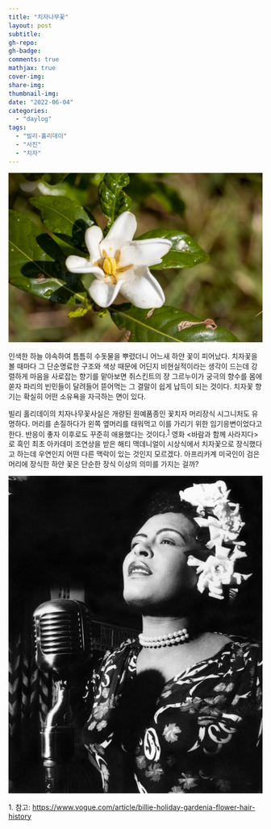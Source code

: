 ```yaml
---
title: "치자나무꽃"
layout: post
subtitle: 
gh-repo:
gh-badge:
comments: true
mathjax: true
cover-img:
share-img: 
thumbnail-img:
date: "2022-06-04"
categories: 
  - "daylog"
tags: 
  - "빌리-홀리데이"
  - "사진"
  - "치자"
---
```


![](/assets/img/IMG_5400-1-1024x683.jpg)

인색한 하늘 야속하여 틈틈히 수돗물을 뿌렸더니 어느새 하얀 꽃이 피어났다. 치자꽃을 볼 때마다 그 단순명료한 구조와 색상 때문에 어딘지 비현실적이라는 생각이 드는데 강렬하게 마음을 사로잡는 향기를 맡아보면 쥐스킨트의 쟝 그르누이가 궁극의 향수를 몸에 쏟자 파리의 빈민들이 달려들어 뜯어먹는 그 결말이 쉽게 납득이 되는 것이다. 치자꽃 향기는 확실히 어떤 소유욕을 자극하는 면이 있다.

빌리 홀리데이의 치자나무꽃사실은 개량된 원예품종인 꽃치자 머리장식 시그니처도 유명하다. 머리를 손질하다가 왼쪽 옆머리를 태워먹고 이를 가리기 위한 임기응변이었다고 한다. 반응이 좋자 이후로도 꾸준히 애용했다는 것이다.<sup>[1](#footnote_1)</sup> 영화 <바람과 함께 사라지다>로 흑인 최초 아카데미 조연상을 받은 해티 맥데니얼이 시상식에서 치자꽃으로 장식했다고 하는데 우연인지 어떤 다른 맥락이 있는 것인지 모르겠다. 아프리카계 미국인이 검은 머리에 장식한 하얀 꽃은 단순한 장식 이상의 의미를 가지는 걸까?

![](/assets/img/bille-holiday-gardenia_mic-use-musicians-allaboutjazz-com-c26f3a3d19631973a655e7ce1f071.jpg)

<a name="footnote_1">1</a>. 참고: https://www.vogue.com/article/billie-holiday-gardenia-flower-hair-history